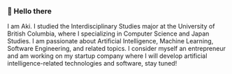 ### 👋 Hello there
I am Aki. I studied the Interdisciplinary Studies major at the University of British Columbia, where I specializing in Computer Science and Japan Studies. I am passionate about Artificial Intelligence, Machine Learning, Software Engineering, and related topics. I consider myself an entrepreneur and am working on my startup company where I will develop artificial intelligence-related technologies and software, stay tuned!


